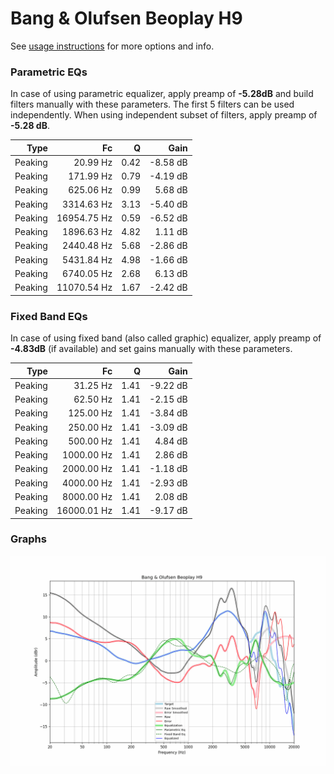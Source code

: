 # Bang & Olufsen Beoplay H9
See [usage instructions](https://github.com/jaakkopasanen/AutoEq#usage) for more options and info.

### Parametric EQs
In case of using parametric equalizer, apply preamp of **-5.28dB** and build filters manually
with these parameters. The first 5 filters can be used independently.
When using independent subset of filters, apply preamp of **-5.28 dB**.

| Type    | Fc          |    Q | Gain     |
|--------:|------------:|-----:|---------:|
| Peaking | 20.99 Hz    | 0.42 | -8.58 dB |
| Peaking | 171.99 Hz   | 0.79 | -4.19 dB |
| Peaking | 625.06 Hz   | 0.99 | 5.68 dB  |
| Peaking | 3314.63 Hz  | 3.13 | -5.40 dB |
| Peaking | 16954.75 Hz | 0.59 | -6.52 dB |
| Peaking | 1896.63 Hz  | 4.82 | 1.11 dB  |
| Peaking | 2440.48 Hz  | 5.68 | -2.86 dB |
| Peaking | 5431.84 Hz  | 4.98 | -1.66 dB |
| Peaking | 6740.05 Hz  | 2.68 | 6.13 dB  |
| Peaking | 11070.54 Hz | 1.67 | -2.42 dB |

### Fixed Band EQs
In case of using fixed band (also called graphic) equalizer, apply preamp of **-4.83dB**
(if available) and set gains manually with these parameters.

| Type    | Fc          |    Q | Gain     |
|--------:|------------:|-----:|---------:|
| Peaking | 31.25 Hz    | 1.41 | -9.22 dB |
| Peaking | 62.50 Hz    | 1.41 | -2.15 dB |
| Peaking | 125.00 Hz   | 1.41 | -3.84 dB |
| Peaking | 250.00 Hz   | 1.41 | -3.09 dB |
| Peaking | 500.00 Hz   | 1.41 | 4.84 dB  |
| Peaking | 1000.00 Hz  | 1.41 | 2.86 dB  |
| Peaking | 2000.00 Hz  | 1.41 | -1.18 dB |
| Peaking | 4000.00 Hz  | 1.41 | -2.93 dB |
| Peaking | 8000.00 Hz  | 1.41 | 2.08 dB  |
| Peaking | 16000.01 Hz | 1.41 | -9.17 dB |

### Graphs
![](./Bang%20&%20Olufsen%20Beoplay%20H9.png)